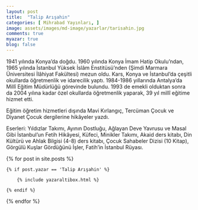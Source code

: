 ```yaml
---
layout: post
title:  "Talip Arışahin"
categories: [ Mihrabad Yayınları, ]
image: assets/images/md-image/yazarlar/tarisahin.jpg
comments: true
myazar: true
blog: false
---
```


1941 yılında Konya’da doğdu. 1960 yılında Konya İmam Hatip Okulu’ndan, 1965 yılında İstanbul Yüksek İslâm Enstitüsü’nden (Şimdi Marmara Üniversitesi İlâhiyat Fakültesi) mezun oldu. Kars, Konya ve İstanbul’da çeşitli okullarda öğretmenlik ve idarecilik yaptı. 1984-1986 yıllarında Antalya’da Millî Eğitim Müdürlüğü görevinde bulundu. 1993 de emekli olduktan sonra da 2004 yılına kadar özel okullarda öğretmenlik yaparak, 39 yıl millî eğitime hizmet etti.

Eğitim öğretim hizmetleri dışında Mavi Kırlangıç, Tercüman Çocuk ve Diyanet Çocuk dergilerine hikâyeler yazdı.

Eserleri: Yıldızlar Takımı, Ayının Dostluğu, Ağlayan Deve Yavrusu ve Masal Gibi İstanbul’un Fetih Hikâyesi, Küfeci, Minikler Takımı, Akaid ders kitabı, Din Kültürü ve Ahlak Bilgisi (4-8) ders kitabı, Çocuk Sahabeler Dizisi  (10 Kitap), Görgülü Kuşlar Gördüğünü İşler, Fatih’in İstanbul Rüyası.

<div class="row">

{% for post in site.posts %}

    {% if post.yazar == 'Talip Arışahin' %}

        {% include yazaraltibox.html %}

    {% endif %}

{% endfor %}
</div>